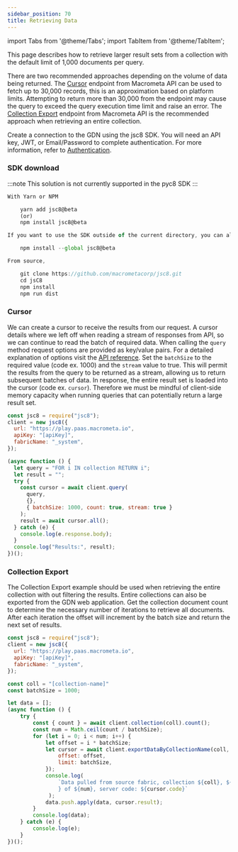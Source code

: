 ```yaml
---
sidebar_position: 70
title: Retrieving Data
---
```


import Tabs from '@theme/Tabs';
import TabItem from '@theme/TabItem';

This page describes how to retrieve larger result sets from a collection with the default limit of 1,000 documents per query.

There are two recommended approaches depending on the volume of data being returned. The [Cursor](https://www.macrometa.com/docs/api#/operations/createQueryCursor) endpoint from Macrometa API can be used to fetch up to 30,000 records, this is an approximation based on platform limits. Attempting to return more than 30,000 from the endpoint may cause the query to exceed the query execution time limit and raise an error. The [Collection Export](https://www.macrometa.com/docs/api#/operations/ExportCollectionData) endpoint from Macrometa API is the recommended approach when retrieving an entire collection.

Create a connection to the GDN using the jsc8 SDK. You will need an API key, JWT, or Email/Password to complete authentication. For more information, refer to [Authentication](../../account-management/auth/index.md).

### SDK download

:::note
This solution is not currently supported in the pyc8 SDK
:::

<Tabs groupId="operating-systems">
<TabItem value="js" label="Javascript">

```js
With Yarn or NPM

    yarn add jsc8@beta
    (or)
    npm install jsc8@beta

If you want to use the SDK outside of the current directory, you can also install it globally using the `--global` flag:

    npm install --global jsc8@beta

From source,

    git clone https://github.com/macrometacorp/jsc8.git
    cd jsC8
    npm install
    npm run dist
```
</TabItem>
</Tabs>


### Cursor

We can create a cursor to receive the results from our request. A cursor details where we left off when reading a stream of responses from API, so we can continue to read the batch of required data. When calling the `query` method request options are provided as key/value pairs. For a detailed explanation of options visit the [API reference](https://www.macrometa.com/docs/api#/operations/createQueryCursor). Set the `batchSize` to the required value (code ex. 1000) and the `stream` value to true. This will permit the results from the query to be returned as a stream, allowing us to return subsequent batches of data. In response, the entire result set is loaded into the cursor (code ex. `cursor`). Therefore we must be mindful of client-side memory capacity when running queries that can potentially return a large result set.

<Tabs groupId="operating-systems">
<TabItem value="js" label="Javascript">

```js
const jsc8 = require("jsc8");
client = new jsc8({
  url: "https://play.paas.macrometa.io",
  apiKey: "[apiKey]",
  fabricName: "_system",
});

(async function () {
  let query = "FOR i IN collection RETURN i";
  let result = "";
  try {
    const cursor = await client.query(
      query,
      {},
      { batchSize: 1000, count: true, stream: true }
    );
    result = await cursor.all();
  } catch (e) {
    console.log(e.response.body);
  }
  console.log("Results:", result);
})();
```

</TabItem>
</Tabs>

### Collection Export

The Collection Export example should be used when retrieving the entire collection with out filtering the results. Entire collections can also be exported from the GDN web application. Get the collection document count to determine the necessary number of iterations to retrieve all documents. After each iteration the offset will increment by the batch size and return the next set of results.

<Tabs groupId="operating-systems">
<TabItem value="js" label="Javascript">

```js
const jsc8 = require("jsc8");
client = new jsc8({
  url: "https://play.paas.macrometa.io",
  apiKey: "[apiKey]",
  fabricName: "_system",
});

const coll = "[collection-name]"
const batchSize = 1000;

let data = [];
(async function () {
    try {
        const { count } = await client.collection(coll).count();
        const num = Math.ceil(count / batchSize);
        for (let i = 0; i < num; i++) {
            let offset = i * batchSize;
            let cursor = await client.exportDataByCollectionName(coll, {
                offset: offset,
                limit: batchSize,
            });
            console.log(
                `Data pulled from source fabric, collection ${coll}, ${i + 1
                } of ${num}, server code: ${cursor.code}`
             );
            data.push.apply(data, cursor.result);
        }
        console.log(data);
    } catch (e) {
        console.log(e);
    }
})();
```

</TabItem>
</Tabs>
